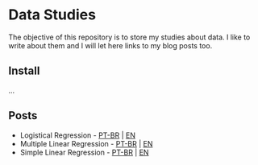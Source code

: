 # Data Studies

The objective of this repository is to store my studies about data. I like to write about them and I will let here links to my blog posts too.

## Install

...

## Posts 

* Logistical Regression - [PT-BR](https://fndomariano.github.io/2020/01/04/regressao-logistica) | [EN](https://fndomariano.github.io/2020/01/04/logistic-regression)
* Multiple Linear Regression - [PT-BR](https://fndomariano.github.io/2019/12/02/regressao-linear-multipla) | [EN](https://fndomariano.github.io/2019/12/02/multiple-linear-regression)
* Simple Linear Regression - [PT-BR](https://fndomariano.github.io/2019/10/14/regressao-linear-simples) | [EN](https://fndomariano.github.io/2019/10/14/simple-linear-regression)